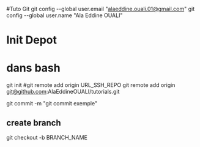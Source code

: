 #Tuto Git
git config --global user.email "alaeddine.ouali.01@gmail.com"
git config --global user.name "Ala Eddine OUALI"

# Init Depot
# dans bash
git init
#git remote add origin URL_SSH_REPO
git remote add origin git@github.com:AlaEddineOUALI/tutorials.git

git commit -m "git commit exemple"
## create branch 
git checkout -b BRANCH_NAME